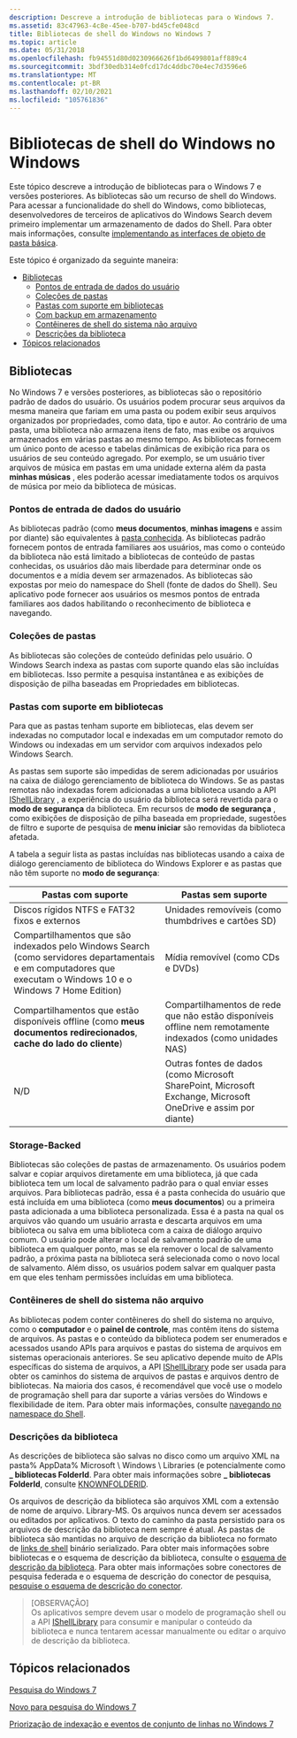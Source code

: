 ```yaml
---
description: Descreve a introdução de bibliotecas para o Windows 7.
ms.assetid: 83c47963-4c8e-45ee-b707-bd45cfe048cd
title: Bibliotecas de shell do Windows no Windows 7
ms.topic: article
ms.date: 05/31/2018
ms.openlocfilehash: fb94551d80d0230966626f1bd6499801aff889c4
ms.sourcegitcommit: 3bdf30edb314e0fcd17dc4ddbc70e4ec7d3596e6
ms.translationtype: MT
ms.contentlocale: pt-BR
ms.lasthandoff: 02/10/2021
ms.locfileid: "105761836"
---
```

# <a name="windows-shell-libraries-in-windows"></a>Bibliotecas de shell do Windows no Windows

Este tópico descreve a introdução de bibliotecas para o Windows 7 e versões posteriores. As bibliotecas são um recurso de shell do Windows. Para acessar a funcionalidade do shell do Windows, como bibliotecas, desenvolvedores de terceiros de aplicativos do Windows Search devem primeiro implementar um armazenamento de dados do Shell. Para obter mais informações, consulte [implementando as interfaces de objeto de pasta básica](/previous-versions/windows/desktop/legacy/cc144093(v=vs.85)).

Este tópico é organizado da seguinte maneira:

- [Bibliotecas](#libraries)
  - [Pontos de entrada de dados do usuário](#user-data-entry-points)
  - [Coleções de pastas](#collections-of-folders)
  - [Pastas com suporte em bibliotecas](#supported-folders-in-libraries)
  - [Com backup em armazenamento](#storage-backed)
  - [Contêineres de shell do sistema não arquivo](#non-file-system-shell-containers)
  - [Descrições da biblioteca](#library-descriptions)
- [Tópicos relacionados](#related-topics)

## <a name="libraries"></a>Bibliotecas

No Windows 7 e versões posteriores, as bibliotecas são o repositório padrão de dados do usuário. Os usuários podem procurar seus arquivos da mesma maneira que fariam em uma pasta ou podem exibir seus arquivos organizados por propriedades, como data, tipo e autor. Ao contrário de uma pasta, uma biblioteca não armazena itens de fato, mas exibe os arquivos armazenados em várias pastas ao mesmo tempo. As bibliotecas fornecem um único ponto de acesso e tabelas dinâmicas de exibição rica para os usuários de seu conteúdo agregado. Por exemplo, se um usuário tiver arquivos de música em pastas em uma unidade externa além da pasta **minhas músicas** , eles poderão acessar imediatamente todos os arquivos de música por meio da biblioteca de músicas.

### <a name="user-data-entry-points"></a>Pontos de entrada de dados do usuário

As bibliotecas padrão (como **meus documentos**, **minhas imagens** e assim por diante) são equivalentes à [pasta conhecida](/previous-versions/windows/desktop/legacy/bb776911(v=vs.85)). As bibliotecas padrão fornecem pontos de entrada familiares aos usuários, mas como o conteúdo da biblioteca não está limitado a bibliotecas de conteúdo de pastas conhecidas, os usuários dão mais liberdade para determinar onde os documentos e a mídia devem ser armazenados. As bibliotecas são expostas por meio do namespace do Shell (fonte de dados do Shell). Seu aplicativo pode fornecer aos usuários os mesmos pontos de entrada familiares aos dados habilitando o reconhecimento de biblioteca e navegando.

### <a name="collections-of-folders"></a>Coleções de pastas

As bibliotecas são coleções de conteúdo definidas pelo usuário. O Windows Search indexa as pastas com suporte quando elas são incluídas em bibliotecas. Isso permite a pesquisa instantânea e as exibições de disposição de pilha baseadas em Propriedades em bibliotecas.

### <a name="supported-folders-in-libraries"></a>Pastas com suporte em bibliotecas

Para que as pastas tenham suporte em bibliotecas, elas devem ser indexadas no computador local e indexadas em um computador remoto do Windows ou indexadas em um servidor com arquivos indexados pelo Windows Search.

As pastas sem suporte são impedidas de serem adicionadas por usuários na caixa de diálogo gerenciamento de biblioteca do Windows. Se as pastas remotas não indexadas forem adicionadas a uma biblioteca usando a API [IShellLibrary](/windows/win32/api/shobjidl_core/nn-shobjidl_core-ishelllibrary) , a experiência do usuário da biblioteca será revertida para o **modo de segurança** da biblioteca. Em recursos de **modo de segurança** , como exibições de disposição de pilha baseada em propriedade, sugestões de filtro e suporte de pesquisa de **menu iniciar** são removidas da biblioteca afetada.

A tabela a seguir lista as pastas incluídas nas bibliotecas usando a caixa de diálogo gerenciamento de biblioteca do Windows Explorer e as pastas que não têm suporte no **modo de segurança**:

| Pastas com suporte                                                                                                                            | Pastas sem suporte                                                                                     |
|----------------------------------------------------------------------------------------------------------------------------------------------|---------------------------------------------------------------------------------------------------------|
| Discos rígidos NTFS e FAT32 fixos e externos                                                                                                | Unidades removíveis (como thumbdrives e cartões SD)                                                     |
| Compartilhamentos que são indexados pelo Windows Search (como servidores departamentais e em computadores que executam o Windows 10 e o Windows 7 Home Edition) | Mídia removível (como CDs e DVDs)                                                                  |
| Compartilhamentos que estão disponíveis offline (como **meus documentos redirecionados**, **cache do lado do cliente**)                                               | Compartilhamentos de rede que não estão disponíveis offline nem remotamente indexados (como unidades NAS)             |
| N/D                                                                                                                                          | Outras fontes de dados (como Microsoft SharePoint, Microsoft Exchange, Microsoft OneDrive e assim por diante) |

### <a name="storage-backed"></a>Storage-Backed

Bibliotecas são coleções de pastas de armazenamento. Os usuários podem salvar e copiar arquivos diretamente em uma biblioteca, já que cada biblioteca tem um local de salvamento padrão para o qual enviar esses arquivos. Para bibliotecas padrão, essa é a pasta conhecida do usuário que está incluída em uma biblioteca (como **meus documentos**) ou a primeira pasta adicionada a uma biblioteca personalizada. Essa é a pasta na qual os arquivos vão quando um usuário arrasta e descarta arquivos em uma biblioteca ou salva em uma biblioteca com a caixa de diálogo arquivo comum. O usuário pode alterar o local de salvamento padrão de uma biblioteca em qualquer ponto, mas se ela remover o local de salvamento padrão, a próxima pasta na biblioteca será selecionada como o novo local de salvamento. Além disso, os usuários podem salvar em qualquer pasta em que eles tenham permissões incluídas em uma biblioteca.

### <a name="non-file-system-shell-containers"></a>Contêineres de shell do sistema não arquivo

As bibliotecas podem conter contêineres do shell do sistema no arquivo, como o **computador** e o **painel de controle**, mas contêm itens do sistema de arquivos. As pastas e o conteúdo da biblioteca podem ser enumerados e acessados usando APIs para arquivos e pastas do sistema de arquivos em sistemas operacionais anteriores. Se seu aplicativo depende muito de APIs específicas do sistema de arquivos, a API [IShellLibrary](/windows/win32/api/shobjidl_core/nn-shobjidl_core-ishelllibrary) pode ser usada para obter os caminhos do sistema de arquivos de pastas e arquivos dentro de bibliotecas. Na maioria dos casos, é recomendável que você use o modelo de programação shell para dar suporte a várias versões do Windows e flexibilidade de item. Para obter mais informações, consulte [navegando no namespace do Shell](https://msdn.microsoft.com/library/dd378496(VS.85).aspx).

### <a name="library-descriptions"></a>Descrições da biblioteca

As descrições de biblioteca são salvas no disco como um arquivo XML na pasta% AppData% Microsoft \\ Windows \\ Libraries (e potencialmente como **\_ bibliotecas FolderId**. Para obter mais informações sobre **\_ bibliotecas FolderId**, consulte [KNOWNFOLDERID](/windows/desktop/shell/knownfolderid).

Os arquivos de descrição da biblioteca são arquivos XML com a extensão de nome de arquivo. Library-MS. Os arquivos nunca devem ser acessados ou editados por aplicativos. O texto do caminho da pasta persistido para os arquivos de descrição da biblioteca nem sempre é atual. As pastas de biblioteca são mantidas no arquivo de descrição da biblioteca no formato de [links de shell](/windows/desktop/shell/links) binário serializado. Para obter mais informações sobre bibliotecas e o esquema de descrição da biblioteca, consulte o [esquema de descrição da biblioteca](../shell/library-schema-entry.md). Para obter mais informações sobre conectores de pesquisa federada e o esquema de descrição do conector de pesquisa, [pesquise o esquema de descrição do conector](search-sconn-desc-schema-entry.md).

> [OBSERVAÇÃO]  
> Os aplicativos sempre devem usar o modelo de programação shell ou a API [IShellLibrary](/windows/win32/api/shobjidl_core/nn-shobjidl_core-ishelllibrary) para consumir e manipular o conteúdo da biblioteca e nunca tentarem acessar manualmente ou editar o arquivo de descrição da biblioteca.

## <a name="related-topics"></a>Tópicos relacionados

[Pesquisa do Windows 7](./-search-3x-wds-overview.md)

[Novo para pesquisa do Windows 7](new-for-windows-7-search.md)

[Priorização de indexação e eventos de conjunto de linhas no Windows 7](indexing-prioritization-and-rowset-events.md)